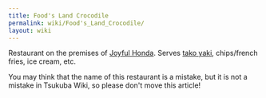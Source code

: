 ```yaml
---
title: Food's Land Crocodile
permalink: wiki/Food's_Land_Crocodile/
layout: wiki
---
```


Restaurant on the premises of [Joyful Honda](/wiki/Joyful_Honda "wikilink").
Serves [tako yaki](tako_yaki "wikilink"), chips/french fries, ice cream,
etc.

You may think that the name of this restaurant is a mistake, but it is
not a mistake in Tsukuba Wiki, so please don't move this article!
